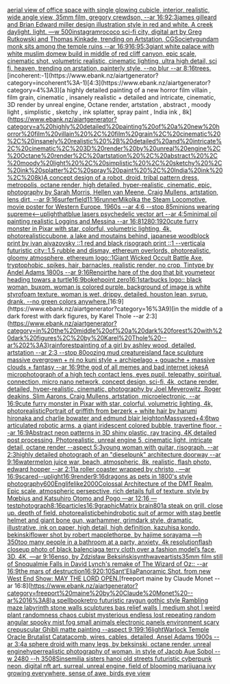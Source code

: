 [aerial view of office space with single glowing cubicle, interior, realistic, wide angle view, 35mm film, gregory crewdson, --ar 16:9](https://www.ebank.nz/aiartgenerator?category=aerial%20view%20of%20office%20space%20with%20single%20glowing%20cubicle%2C%20interior%2C%20realistic%2C%20wide%20angle%20view%2C%2035mm%20film%2C%20gregory%20crewdson%2C%20--ar%2016%3A9)[2:3](https://www.ebank.nz/aiartgenerator?category=2%3A3)[james gilleard and Brian Edward miller design illustration style in red and white. A creek daylight. light.  —w 500](https://www.ebank.nz/aiartgenerator?category=james%20gilleard%20and%20Brian%20Edward%20miller%20design%20illustration%20style%20in%20red%20and%20white.%20A%20creek%20daylight.%20light.%20%20%E2%80%94w%20500)[instagram](https://www.ebank.nz/aiartgenerator?category=instagram)[rococo sci-fi city, digital art by Greg Rutkowski and Thomas Kinkade, trending on Artstation, CGSociety](https://www.ebank.nz/aiartgenerator?category=rococo%20sci-fi%20city%2C%20digital%20art%20by%20Greg%20Rutkowski%20and%20Thomas%20Kinkade%2C%20trending%20on%20Artstation%2C%20CGSociety)[gundam monk sits among the temple ruins --ar 16:9](https://www.ebank.nz/aiartgenerator?category=gundam%20monk%20sits%20among%20the%20temple%20ruins%20--ar%2016%3A9)[16:9](https://www.ebank.nz/aiartgenerator?category=16%3A9)[5:3](https://www.ebank.nz/aiartgenerator?category=5%3A3)[giant white palace with white muslim domew build  in middle of red cliff canyon, epic scale, cinematic shot, volumetric realistic, cinematic lighting, ultra high detail, sci fi, heaven, trending on arstation, painterly style, --no blur --ar 8:16](https://www.ebank.nz/aiartgenerator?category=giant%20white%20palace%20with%20white%20muslim%20domew%20build%20%20in%20middle%20of%20red%20cliff%20canyon%2C%20epic%20scale%2C%20cinematic%20shot%2C%20volumetric%20realistic%2C%20cinematic%20lighting%2C%20ultra%20high%20detail%2C%20sci%20fi%2C%20heaven%2C%20trending%20on%20arstation%2C%20painterly%20style%2C%20--no%20blur%20--ar%208%3A16)[trees.](https://www.ebank.nz/aiartgenerator?category=trees.)[incoherent:-1](https://www.ebank.nz/aiartgenerator?category=incoherent%3A-1)[4:3](https://www.ebank.nz/aiartgenerator?category=4%3A3)[a highly detailed painting of a new horror film villain , film grain, cinematic , insanely realistic + detailed and intricate, cinematic, 3D render by unreal engine, Octane render, artstation , abstract , moody light , simplistic , sketchy , ink splatter, spray paint , India ink , 8k](https://www.ebank.nz/aiartgenerator?category=a%20highly%20detailed%20painting%20of%20a%20new%20horror%20film%20villain%20%2C%20film%20grain%2C%20cinematic%20%2C%20insanely%20realistic%20%2B%20detailed%20and%20intricate%2C%20cinematic%2C%203D%20render%20by%20unreal%20engine%2C%20Octane%20render%2C%20artstation%20%2C%20abstract%20%2C%20moody%20light%20%2C%20simplistic%20%2C%20sketchy%20%2C%20ink%20splatter%2C%20spray%20paint%20%2C%20India%20ink%20%2C%208k)[A concept design of a robot, droid, tribal pattern dress, metropolis, octane render, high detailed, hyper-realistic, cinematic, epic, photography by Sarah Morris, Hellen van Meene, Craig Mullens, artstation, lens dirt, --ar 9:16](https://www.ebank.nz/aiartgenerator?category=A%20concept%20design%20of%20a%20robot%2C%20droid%2C%20tribal%20pattern%20dress%2C%20metropolis%2C%20octane%20render%2C%20high%20detailed%2C%20hyper-realistic%2C%20cinematic%2C%20epic%2C%20photography%20by%20Sarah%20Morris%2C%20Hellen%20van%20Meene%2C%20Craig%20Mullens%2C%20artstation%2C%20lens%20dirt%2C%20--ar%209%3A16)[surfer](https://www.ebank.nz/aiartgenerator?category=surfer)[field](https://www.ebank.nz/aiartgenerator?category=field)[11:16](https://www.ebank.nz/aiartgenerator?category=11%3A16)[runner](https://www.ebank.nz/aiartgenerator?category=runner)[Mikolka the Steam Locomotive, movie poster for Western Europe, 1960s --ar 4:6 --stop 85](https://www.ebank.nz/aiartgenerator?category=Mikolka%20the%20Steam%20Locomotive%2C%20movie%20poster%20for%20Western%20Europe%2C%201960s%20--ar%204%3A6%20--stop%2085)[minions wearing supreme](https://www.ebank.nz/aiartgenerator?category=minions%20wearing%20supreme)[<--uplight](https://www.ebank.nz/aiartgenerator?category=%3C--uplight)[hat](https://www.ebank.nz/aiartgenerator?category=hat)[blue lasers psychedelic vector art --ar 4:5](https://www.ebank.nz/aiartgenerator?category=blue%20lasers%20psychedelic%20vector%20art%20--ar%204%3A5)[minimal oil painting realistic Loggins and Messina --ar 16:8](https://www.ebank.nz/aiartgenerator?category=minimal%20oil%20painting%20realistic%20Loggins%20and%20Messina%20--ar%2016%3A8)[1280:1920](https://www.ebank.nz/aiartgenerator?category=1280%3A1920)[cute furry monster in Pixar with star, colorful, volumetric lighting, 4k, photorealistic](https://www.ebank.nz/aiartgenerator?category=cute%20furry%20monster%20in%20Pixar%20with%20star%2C%20colorful%2C%20volumetric%20lighting%2C%204k%2C%20photorealistic)[cubone, a lake and moutains behind, japanese woodblock print by ivan aivazovsky ::1 red and black risograph print ::1 --vertical](https://www.ebank.nz/aiartgenerator?category=cubone%2C%20a%20lake%20and%20moutains%20behind%2C%20japanese%20woodblock%20print%20by%20ivan%20aivazovsky%20%3A%3A1%20red%20and%20black%20risograph%20print%20%3A%3A1%20--vertical)[a futuristic city::1.5  rubble and dismay, ethereum overlords, photorealistic, gloomy atmosphere, ethereum logo::1](https://www.ebank.nz/aiartgenerator?category=a%20futuristic%20city%3A%3A1.5%20%20rubble%20and%20dismay%2C%20ethereum%20overlords%2C%20photorealistic%2C%20gloomy%20atmosphere%2C%20ethereum%20logo%3A%3A1)[Giant Wicked Occult Battle Axe, tryptophobic, spikes, hair, barnacles, realistic render, no crop, Tintype by Andel Adams 1800s --ar 9:16](https://www.ebank.nz/aiartgenerator?category=Giant%20Wicked%20Occult%20Battle%20Axe%2C%20tryptophobic%2C%20spikes%2C%20hair%2C%20barnacles%2C%20realistic%20render%2C%20no%20crop%2C%20Tintype%20by%20Andel%20Adams%201800s%20--ar%209%3A16)[Renoir](https://www.ebank.nz/aiartgenerator?category=Renoir)[the hare of the dog that bit you](https://www.ebank.nz/aiartgenerator?category=the%20hare%20of%20the%20dog%20that%20bit%20you)[meteor heading towars a turtle](https://www.ebank.nz/aiartgenerator?category=meteor%20heading%20towars%20a%20turtle)[16:9](https://www.ebank.nz/aiartgenerator?category=16%3A9)[bokeh](https://www.ebank.nz/aiartgenerator?category=bokeh)[point zero](https://www.ebank.nz/aiartgenerator?category=point%20zero)[16:1](https://www.ebank.nz/aiartgenerator?category=16%3A1)[starbucks logo:: black woman, buxom. woman is colored purple. background of image is white styrofoam texture.  woman is wet, drippy, detailed. houston lean, syrup. drank. --no green colors anywhere.](https://www.ebank.nz/aiartgenerator?category=starbucks%20logo%3A%3A%20black%20woman%2C%20buxom.%20woman%20is%20colored%20purple.%20background%20of%20image%20is%20white%20styrofoam%20texture.%20%20woman%20is%20wet%2C%20drippy%2C%20detailed.%20houston%20lean%2C%20syrup.%20drank.%20--no%20green%20colors%20anywhere.)[16:9](https://www.ebank.nz/aiartgenerator?category=16%3A9)[in the middle of a dark forest with dark figures, by Karel Thole --ar 2:3](https://www.ebank.nz/aiartgenerator?category=in%20the%20middle%20of%20a%20dark%20forest%20with%20dark%20figures%2C%20by%20Karel%20Thole%20--ar%202%3A3)[rainforest](https://www.ebank.nz/aiartgenerator?category=rainforest)[painting of a girl by ashley wood, detailed, artstation --ar 2:3 --stop 80](https://www.ebank.nz/aiartgenerator?category=painting%20of%20a%20girl%20by%20ashley%20wood%2C%20detailed%2C%20artstation%20--ar%202%3A3%20--stop%2080)[oozing mud creature](https://www.ebank.nz/aiartgenerator?category=oozing%20mud%20creature)[island face sculpture massive overgrown + ni no kuni style + archipelago + gouache + massive clouds + fantasy --ar 16:9](https://www.ebank.nz/aiartgenerator?category=island%20face%20sculpture%20massive%20overgrown%20%2B%20ni%20no%20kuni%20style%20%2B%20archipelago%20%2B%20gouache%20%2B%20massive%20clouds%20%2B%20fantasy%20--ar%2016%3A9)[the god of all memes and bad internet jokes](https://www.ebank.nz/aiartgenerator?category=the%20god%20of%20all%20memes%20and%20bad%20internet%20jokes)[A microphotograph of a high tech contact lens, eyes pupil, telepathy, spiritual, connection, micro nano network, concept design, sci-fi, 4k, octane render, detailed, hyper-realistic, cinematic, photography by Joel Meyerowitz, Roger deakins, Slim Aarons, Craig Mullens, artstation, microelectronic, --ar 16:9](https://www.ebank.nz/aiartgenerator?category=A%20microphotograph%20of%20a%20high%20tech%20contact%20lens%2C%20eyes%20pupil%2C%20telepathy%2C%20spiritual%2C%20connection%2C%20micro%20nano%20network%2C%20concept%20design%2C%20sci-fi%2C%204k%2C%20octane%20render%2C%20detailed%2C%20hyper-realistic%2C%20cinematic%2C%20photography%20by%20Joel%20Meyerowitz%2C%20Roger%20deakins%2C%20Slim%20Aarons%2C%20Craig%20Mullens%2C%20artstation%2C%20microelectronic%2C%20--ar%2016%3A9)[cute furry monster in Pixar with star, colorful, volumetric lighting, 4k, photorealistic](https://www.ebank.nz/aiartgenerator?category=cute%20furry%20monster%20in%20Pixar%20with%20star%2C%20colorful%2C%20volumetric%20lighting%2C%204k%2C%20photorealistic)[Portrait of griffith from berzerk + white hair by harumi hironaka and charlie bowater and edmund blair leighton](https://www.ebank.nz/aiartgenerator?category=Portrait%20of%20griffith%20from%20berzerk%20%2B%20white%20hair%20by%20harumi%20hironaka%20and%20charlie%20bowater%20and%20edmund%20blair%20leighton)[Massys](https://www.ebank.nz/aiartgenerator?category=Massys)[red+](https://www.ebank.nz/aiartgenerator?category=red%2B)[4:6](https://www.ebank.nz/aiartgenerator?category=4%3A6)[two articulated robotic arms, a giant iridescent colored bubble, travertine floor,  --ar 16:9](https://www.ebank.nz/aiartgenerator?category=two%20articulated%20robotic%20arms%2C%20a%20giant%20iridescent%20colored%20bubble%2C%20travertine%20floor%2C%20%20--ar%2016%3A9)[Abstract neon patterns in 3D shiny plastic, ray tracing, 4K detailed post processing, Photorealistic, unreal engine 5, cinematic light, intricate detail, octane render --aspect 5:3](https://www.ebank.nz/aiartgenerator?category=Abstract%20neon%20patterns%20in%203D%20shiny%20plastic%2C%20ray%20tracing%2C%204K%20detailed%20post%20processing%2C%20Photorealistic%2C%20unreal%20engine%205%2C%20cinematic%20light%2C%20intricate%20detail%2C%20octane%20render%20--aspect%205%3A3)[young woman with guitar, risograph, --ar 2:3](https://www.ebank.nz/aiartgenerator?category=young%20woman%20with%20guitar%2C%20risograph%2C%20--ar%202%3A3)[highly detailed photograph of an "dieselpunk" architecture doorway --ar 9:16](https://www.ebank.nz/aiartgenerator?category=highly%20detailed%20photograph%20of%20an%20%22dieselpunk%22%20architecture%20doorway%20--ar%209%3A16)[watermelon juice war, beach, atmospheric, 8k, realistic, flash photo, edward hopper --ar 2:1](https://www.ebank.nz/aiartgenerator?category=watermelon%20juice%20war%2C%20beach%2C%20atmospheric%2C%208k%2C%20realistic%2C%20flash%20photo%2C%20edward%20hopper%20--ar%202%3A1)[1](https://www.ebank.nz/aiartgenerator?category=1)[a roller coaster wrapped by christo , —ar 16:9](https://www.ebank.nz/aiartgenerator?category=a%20roller%20coaster%20wrapped%20by%20christo%20%2C%20%E2%80%94ar%2016%3A9)[scared](https://www.ebank.nz/aiartgenerator?category=scared)[--uplight](https://www.ebank.nz/aiartgenerator?category=--uplight)[16:9](https://www.ebank.nz/aiartgenerator?category=16%3A9)[render](https://www.ebank.nz/aiartgenerator?category=render)[9:16](https://www.ebank.nz/aiartgenerator?category=9%3A16)[dragons as pets in 1800's style photography](https://www.ebank.nz/aiartgenerator?category=dragons%20as%20pets%20in%201800%27s%20style%20photography)[600](https://www.ebank.nz/aiartgenerator?category=600)[Eng](https://www.ebank.nz/aiartgenerator?category=Eng)[lifelike](https://www.ebank.nz/aiartgenerator?category=lifelike)[2000](https://www.ebank.nz/aiartgenerator?category=2000)[Colossal Architecture of the DMT Realm, Epic scale, atmospheric persepctive, rich details full of texture, style by Mœbius and Katsuhiro Otomo and Pogo —ar 12:16 —test](https://www.ebank.nz/aiartgenerator?category=Colossal%20Architecture%20of%20the%20DMT%20Realm%2C%20Epic%20scale%2C%20atmospheric%20persepctive%2C%20rich%20details%20full%20of%20texture%2C%20style%20by%20M%C5%93bius%20and%20Katsuhiro%20Otomo%20and%20Pogo%20%E2%80%94ar%2012%3A16%20%E2%80%94test)[photograph](https://www.ebank.nz/aiartgenerator?category=photograph)[8:16](https://www.ebank.nz/aiartgenerator?category=8%3A16)[particles](https://www.ebank.nz/aiartgenerator?category=particles)[16:9](https://www.ebank.nz/aiartgenerator?category=16%3A9)[graphic](https://www.ebank.nz/aiartgenerator?category=graphic)[Matrix brain](https://www.ebank.nz/aiartgenerator?category=Matrix%20brain)[80](https://www.ebank.nz/aiartgenerator?category=80)[1](https://www.ebank.nz/aiartgenerator?category=1)[a steak on grill. close up. depth of field. photorealistic](https://www.ebank.nz/aiartgenerator?category=a%20steak%20on%20grill.%20close%20up.%20depth%20of%20field.%20photorealistic)[behind](https://www.ebank.nz/aiartgenerator?category=behind)[robotic suit of armor with stag beetle helmet and giant bone gun, warhammer, grimdark style, dramatic, illustrative, ink on paper, high detail, high definition, kazuhisa kondo, bekinski](https://www.ebank.nz/aiartgenerator?category=robotic%20suit%20of%20armor%20with%20stag%20beetle%20helmet%20and%20giant%20bone%20gun%2C%20warhammer%2C%20grimdark%20style%2C%20dramatic%2C%20illustrative%2C%20ink%20on%20paper%2C%20high%20detail%2C%20high%20definition%2C%20kazuhisa%20kondo%2C%20bekinski)[flower shot by robert mapplethorpe, by hajime sorayama —h 350](https://www.ebank.nz/aiartgenerator?category=flower%20shot%20by%20robert%20mapplethorpe%2C%20by%20hajime%20sorayama%20%E2%80%94h%20350)[too many people in a bathroom at a party, anxiety, 4k resolution](https://www.ebank.nz/aiartgenerator?category=too%20many%20people%20in%20a%20bathroom%20at%20a%20party%2C%20anxiety%2C%204k%20resolution)[flash closeup photo of black balenciaga terry cloth over a fashion model’s face, 3D, 4K, —ar 9:16](https://www.ebank.nz/aiartgenerator?category=flash%20closeup%20photo%20of%20black%20balenciaga%20terry%20cloth%20over%20a%20fashion%20model%E2%80%99s%20face%2C%203D%2C%204K%2C%20%E2%80%94ar%209%3A16)[enso, by Zdzisław Beksiński](https://www.ebank.nz/aiartgenerator?category=enso%2C%20by%20Zdzis%C5%82aw%20Beksi%C5%84ski)[synthwave](https://www.ebank.nz/aiartgenerator?category=synthwave)[artists](https://www.ebank.nz/aiartgenerator?category=artists)[35mm film still of Snoqualmie Falls in David Lynch's remake of The Wizard of Oz:: --ar 16:9](https://www.ebank.nz/aiartgenerator?category=35mm%20film%20still%20of%20Snoqualmie%20Falls%20in%20David%20Lynch%27s%20remake%20of%20The%20Wizard%20of%20Oz%3A%3A%20--ar%2016%3A9)[the mars of destruction](https://www.ebank.nz/aiartgenerator?category=the%20mars%20of%20destruction)[16:9](https://www.ebank.nz/aiartgenerator?category=16%3A9)[20:10](https://www.ebank.nz/aiartgenerator?category=20%3A10)[Sant'Elia](https://www.ebank.nz/aiartgenerator?category=Sant%27Elia)[Panoramic Shot.  from new West End Show: MAY THE LORD OPEN.](https://www.ebank.nz/aiartgenerator?category=Panoramic%20Shot.%20%20from%20new%20West%20End%20Show%3A%20MAY%20THE%20LORD%20OPEN.)[freeport maine by Claude Monet --ar 16:8](https://www.ebank.nz/aiartgenerator?category=freeport%20maine%20by%20Claude%20Monet%20--ar%2016%3A8)[a spellbook](https://www.ebank.nz/aiartgenerator?category=a%20spellbook)[retro futuristic raygun gothic style Rambling maze labyrinth stone walls sculptures bas relief walls | medium  shot | weird plant randomness chaos  cubist mysterious endless lost repeating random angular spooky mist fog small animals electronic panels environment scary crepuscular Ghibli matte painting --aspect 9:19](https://www.ebank.nz/aiartgenerator?category=retro%20futuristic%20raygun%20gothic%20style%20Rambling%20maze%20labyrinth%20stone%20walls%20sculptures%20bas%20relief%20walls%20%7C%20medium%20%20shot%20%7C%20weird%20plant%20randomness%20chaos%20%20cubist%20mysterious%20endless%20lost%20repeating%20random%20angular%20spooky%20mist%20fog%20small%20animals%20electronic%20panels%20environment%20scary%20crepuscular%20Ghibli%20matte%20painting%20--aspect%209%3A19)[9:16](https://www.ebank.nz/aiartgenerator?category=9%3A16)[light](https://www.ebank.nz/aiartgenerator?category=light)[Warlock Temple Oracle Brutalist Catatacomb, wires, cables, detailed, Ansel Adams 1900s --ar 3:4](https://www.ebank.nz/aiartgenerator?category=Warlock%20Temple%20Oracle%20Brutalist%20Catatacomb%2C%20wires%2C%20cables%2C%20detailed%2C%20Ansel%20Adams%201900s%20--ar%203%3A4)[a sphere droid with many legs, by beksinski, octane render, unreal engine](https://www.ebank.nz/aiartgenerator?category=a%20sphere%20droid%20with%20many%20legs%2C%20by%20beksinski%2C%20octane%20render%2C%20unreal%20engine)[hyperrealistic photography of woman, in style of Jacob Aue Sobol --w 2480 --h 3508](https://www.ebank.nz/aiartgenerator?category=hyperrealistic%20photography%20of%20woman%2C%20in%20style%20of%20Jacob%20Aue%20Sobol%20--w%202480%20--h%203508)[Sinsemilia sisters hanoi old streets futuristic cyberpunk neon, digital nft art. surreal, unreal engine, field of blooming marijuana ivy growing everywhere, sense of awe, birds eye view](https://www.ebank.nz/aiartgenerator?category=Sinsemilia%20sisters%20hanoi%20old%20streets%20futuristic%20cyberpunk%20neon%2C%20digital%20nft%20art.%20surreal%2C%20unreal%20engine%2C%20field%20of%20blooming%20marijuana%20ivy%20growing%20everywhere%2C%20sense%20of%20awe%2C%20birds%20eye%20view)